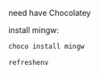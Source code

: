 need have Chocolatey

install mingw:
``` powershell
choco install mingw
```

``` powershell
refreshenv
```
